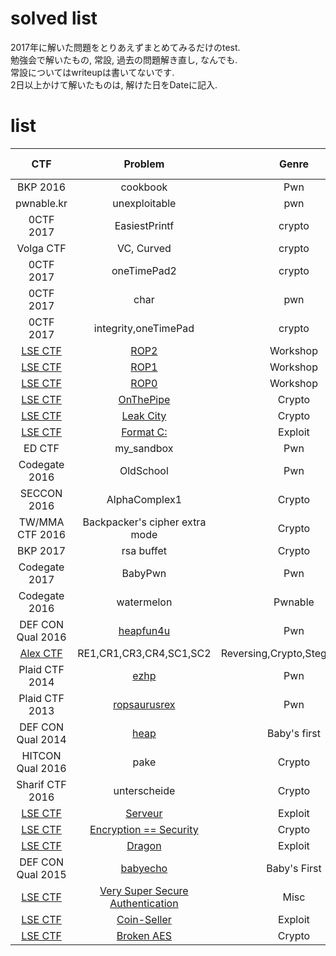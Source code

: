 # solved list
2017年に解いた問題をとりあえずまとめてみるだけのtest.  
勉強会で解いたもの, 常設, 過去の問題解き直し, なんでも.  
常設についてはwriteupは書いてないです.  
2日以上かけて解いたものは, 解けた日をDateに記入.

# list
| CTF        | Problem     | Genre        | Write-up |Date        |
|:----------:|:-----------:|:------------:|:-----------:|:------------:|
|BKP 2016|cookbook|Pwn|[link](http://kyuri.hatenablog.jp/entry/2017/03/31/194025)|2017/3/31|
|pwnable.kr|unexploitable|pwn|None|2017/3/30|
|0CTF 2017|EasiestPrintf|crypto|[link](http://kyuri.hatenablog.jp/entry/2017/03/29/181114)|2017/3/29|
|Volga CTF|VC, Curved|crypto|[link](http://kyuri.hatenablog.jp/entry/2017/03/28/133258)|2017/3/26|
|0CTF 2017|oneTimePad2|crypto|[ToDo]()|2017/3/23|
|0CTF 2017|char|pwn|[link](http://kyuri.hatenablog.jp/entry/2017/03/29/180828)|2017/3/21|
|0CTF 2017|integrity,oneTimePad|crypto|[link](http://kyuri.hatenablog.jp/entry/2017/03/20/110926)|2017/3/20|
|[LSE CTF](https://ctf.lse.epita.fr/ex/)|[ROP2](https://ctf.lse.epita.fr/ex/74/)|Workshop|None|2017/3/14|
|[LSE CTF](https://ctf.lse.epita.fr/ex/)|[ROP1](https://ctf.lse.epita.fr/ex/73/)|Workshop|None|2017/3/14|
|[LSE CTF](https://ctf.lse.epita.fr/ex/)|[ROP0](https://ctf.lse.epita.fr/ex/72/)|Workshop|None|2017/3/14|
|[LSE CTF](https://ctf.lse.epita.fr/ex/)|[OnThePipe](https://ctf.lse.epita.fr/ex/59/)|Crypto|None|2017/3/14|
|[LSE CTF](https://ctf.lse.epita.fr/ex/)|[Leak City](https://ctf.lse.epita.fr/ex/58/)|Crypto|None|2017/3/13|
|[LSE CTF](https://ctf.lse.epita.fr/ex/)|[Format C:](https://ctf.lse.epita.fr/ex/5/)|Exploit|None|2017/3/12|
|ED CTF|my_sandbox|Pwn|[link](http://kyuri.hatenablog.jp/entry/2017/03/12/140543)|2017/3/12|
|Codegate 2016|OldSchool|Pwn|[link](http://kyuri.hatenablog.jp/entry/2017/03/10/185357)|2017/3/10|
|SECCON 2016|AlphaComplex1|Crypto|[link](http://kyuri.hatenablog.jp/entry/2017/03/06/212843)|2017/3/6|
|TW/MMA CTF 2016|Backpacker's cipher extra mode|Crypto|[link](http://kyuri.hatenablog.jp/entry/2017/02/28/163238)|2017/2/28|
|BKP 2017|rsa buffet|Crypto|[link](https://github.com/iero-kyuri/ctf/tree/master/writeup/bkp2017/rsa-buffet)|2017/2/27|
|Codegate 2017|BabyPwn|Pwn|[link](https://github.com/iero-kyuri/ctf/tree/master/writeup/codegate2017/BabyPwn)|2017/2/10|
|Codegate 2016|watermelon|Pwnable|[link](https://github.com/iero-kyuri/ctf/tree/master/writeup/codegate2016/watermelon)|2017/2/9|
|DEF CON Qual 2016|[heapfun4u](https://github.com/ctfs/write-ups-2016/tree/master/def-con-ctf-qualifiers-2016/pwn/heapfun4u)|Pwn|[link](https://github.com/iero-kyuri/ctf/tree/master/writeup/defcon2016/heapfun4u)|2017/2/9|
|[Alex CTF](https://ctf.oddcoder.com/)|RE1,CR1,CR3,CR4,SC1,SC2|Reversing,Crypto,Stegano,PPC|None|2017/2/6|
|Plaid CTF 2014|[ezhp](https://github.com/ctfs/write-ups-2014/blob/master/plaid-ctf-2014/ezhp/README.md)|Pwn|[link](https://github.com/iero-kyuri/ctf/tree/master/writeup/plaid2014)|2017/1/29|
|Plaid CTF 2013|[ropsaurusrex](http://shell-storm.org/repo/CTF/PlaidCTF-2013/Pwnable/ropasaurusrex-200/)|Pwn|[link](https://github.com/iero-kyuri/ctf/tree/master/writeup/plaid2013/ropsaurusrex)|2017/1/27|
|DEF CON Qual 2014|[heap](https://github.com/ctfs/write-ups-2014/blob/master/def-con-ctf-qualifier-2014/heap/README.md)|Baby's first|[link](https://github.com/iero-kyuri/ctf/tree/master/writeup/defcon2014/heap)|2017/1/25|
|HITCON Qual 2016|pake|Crypto|[link](https://github.com/iero-kyuri/ctf/tree/master/writeup/hitcon2016/pake)|2017/1/25|
|Sharif CTF 2016|unterscheide|Crypto|[link](https://github.com/iero-kyuri/ctf/tree/master/writeup/sharif2016/unterscheide)|2017/1/18|
|[LSE CTF](https://ctf.lse.epita.fr/ex/)|[Serveur](https://ctf.lse.epita.fr/ex/38/)|Exploit|None|2017/1/17|
|[LSE CTF](https://ctf.lse.epita.fr/ex/)|[Encryption == Security](https://ctf.lse.epita.fr/ex/16/)|Crypto|None|2017/1/16|
|[LSE CTF](https://ctf.lse.epita.fr/ex/)|[Dragon](https://ctf.lse.epita.fr/ex/43/)|Exploit|None|2017/1/15|
|DEF CON Qual 2015|[babyecho](https://github.com/ctfs/write-ups-2015/blob/master/defcon-qualifier-ctf-2015/babys-first/babyecho/README.md)|Baby's First|None|2017/1/15|
|[LSE CTF](https://ctf.lse.epita.fr/ex/)|[Very Super Secure Authentication](https://ctf.lse.epita.fr/ex/10/)|Misc|None|2017/1/14|
|[LSE CTF](https://ctf.lse.epita.fr/ex/)|[Coin-Seller](https://ctf.lse.epita.fr/ex/37/)|Exploit|None|2017/1/14|
|[LSE CTF](https://ctf.lse.epita.fr/ex/)|[Broken AES](https://ctf.lse.epita.fr/ex/25/)|Crypto|None|2017/1/13|
